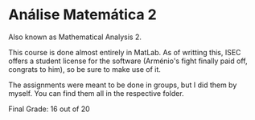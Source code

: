 # Análise Matemática 2

Also known as Mathematical Analysis 2.

This course is done almost entirely in MatLab. As of writting this, ISEC offers a student license for the software (Arménio's fight finally paid off, congrats to him), so be sure to make use of it.

The assignments were meant to be done in groups, but I did them by myself. You can find them all in the respective folder.

Final Grade: 16 out of 20